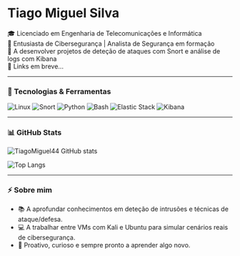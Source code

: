 # Tiago Miguel Silva

🎓 Licenciado em Engenharia de Telecomunicações e Informática  
🔐 Entusiasta de Cibersegurança | Analista de Segurança em formação  
🧪 A desenvolver projetos de deteção de ataques com Snort e análise de logs com Kibana  
📌 Links em breve...

---

### 🧰 Tecnologias & Ferramentas
![Linux](https://img.shields.io/badge/Linux-FCC624?style=flat&logo=linux&logoColor=black)
![Snort](https://img.shields.io/badge/Snort-FF416C?style=flat&logo=snort&logoColor=white)
![Python](https://img.shields.io/badge/Python-3776AB?style=flat&logo=python&logoColor=white)
![Bash](https://img.shields.io/badge/Bash-4EAA25?style=flat&logo=gnu-bash&logoColor=white)
![Elastic Stack](https://img.shields.io/badge/Elastic%20Stack-005571?style=flat&logo=elastic&logoColor=white)
![Kibana](https://img.shields.io/badge/Kibana-005571?style=flat&logo=elastic&logoColor=white)

---

### 📊 GitHub Stats
![TiagoMiguel44 GitHub stats](https://github-readme-stats.vercel.app/api?username=TiagoMiguel44&show_icons=true&theme=tokyonight)

![Top Langs](https://github-readme-stats.vercel.app/api/top-langs/?username=TiagoMiguel44&layout=compact&theme=tokyonight)

---

### ⚡ Sobre mim
- 📚 A aprofundar conhecimentos em deteção de intrusões e técnicas de ataque/defesa.
- 💻 A trabalhar entre VMs com Kali e Ubuntu para simular cenários reais de cibersegurança.
- 🧠 Proativo, curioso e sempre pronto a aprender algo novo.

